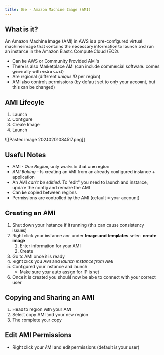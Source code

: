 ```yaml
---
title: 05e - Amazon Machine Image (AMI)
---
```

## What is it?

An Amazon Machine Image (AMI) in AWS is a pre-configured virtual machine image that contains the necessary information to launch and run an instance in the Amazon Elastic Compute Cloud (EC2).

- Can be AWS or Community Provided AMI's
- There is also Marketplace AMI (can include commercial software. comes generally with extra cost)
- Are regional (different *unique ID* per region)
- AMI also controls permissions (by default set to only your account, but this can be changed)

## AMI Lifecyle

1. Launch
2. Configure
3. Create Image
4. Launch

![[Pasted image 20240201084517.png]]

## Useful Notes

- AMI - *One Region*, only works in that one region
- *AMI Baking* - Is creating an AMI from an already configured instance + application
- An AMI *can't be editied*. To "edit" you need to launch and instance, update the config and remake the AMI
- Can be copied between regions
- Permissions are controlled by the AMI (default = your account) 

## Creating an AMI

1. Shut down your  instance if it running (this can cause consistency issues)
2. Right click your instance and under **Image and templates** select **create image**
	1. Enter information for your AMI
	2. Create
3. Go to AMI once it is ready
4. Right click you AMI and *launch instance from AMI*
5. Configured your instance and launch
	- Make sure your auto assign for IP is set
6. Once it is created you should now be able to connect with your correct user

## Copying and Sharing an AMI

1. Head to region with your AMI
2. Select copy AMI and your new region
3. The complete your copy

## Edit AMI Permissions

-  Right click your AMI and edit permissions (default is your user)
